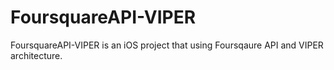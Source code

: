 # FoursquareAPI-VIPER

FoursquareAPI-VIPER is an iOS project that using Foursqaure API and VIPER architecture.
